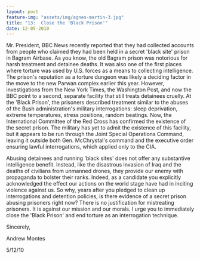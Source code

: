 ```yaml
---
layout: post
feature-img: "assets/img/agnes-martin-3.jpg"
title: "13:  Close the 'Black Prison'"
date: 12-05-2010
---
```

Mr. President, BBC News recently reported that they had collected accounts from people who claimed they had been held in a secret 'black site' prison in Bagram Airbase. As you know, the old Bagram prison was notorious for harsh treatment and detainee deaths. It was also one of the first places where torture was used by U.S. forces as a means to collecting intelligence. The prison's reputation as a torture dungeon was likely a deciding factor in the move to the new Parwan complex earlier this year. However, investigations from the New York Times, the Washington Post, and now the BBC point to a second, separate facility that still treats detainees cruelly. At the 'Black Prison', the prisoners described treatment similar to the abuses of the Bush administration's military interrogations: sleep deprivation, extreme temperatures, stress positions, random beatings. Now, the International Committee of the Red Cross has confirmed the existence of the secret prison. The military has yet to admit the existence of this facility, but it appears to be run through the Joint Special Operations Command, leaving it outside both Gen. McChrystal's command and the executive order ensuring lawful interrogations, which applied only to the CIA.

Abusing detainees and running 'black sites' does not offer any substantive intelligence benefit. Instead, like the disastrous invasion of Iraq and the deaths of civilians from unmanned drones, they provide our enemy with propaganda to bolster their ranks. Indeed, as a candidate you explicitly acknowledged the effect our actions on the world stage have had in inciting violence against us. So why, years after you pledged to clean up interrogations and detention policies, is there evidence of a secret prison abusing prisoners right now? There is no justification for mistreating prisoners. It is against our mission and our morals. I urge you to immediately close the 'Black Prison' and end torture as an interrogation technique.

Sincerely,

Andrew Montes

5/12/10
 

 